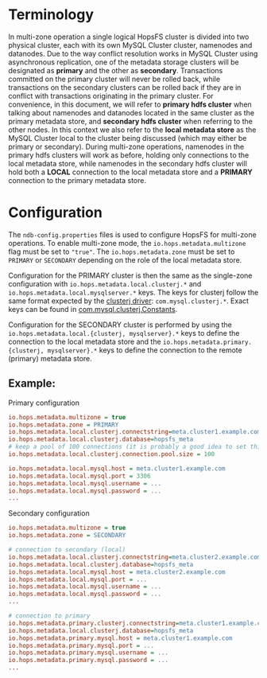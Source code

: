 # Terminology
In multi-zone operation a single logical HopsFS cluster is divided into two physical cluster, each with its own MySQL Cluster cluster, namenodes and datanodes.
Due to the way conflict resolution works in MySQL Cluster using asynchronous replication, one of the metadata storage clusters will be designated as **primary** and the other as **secondary**.
Transactions committed on the primary cluster will never be rolled back, while transactions on the secondary clusters can be rolled back if they are in conflict with transactions originating in the primary cluster.
For convenience, in this document, we will refer to **primary hdfs cluster** when talking about namenodes and datanodes located in the same cluster as the primary metadata store, and **secondary hdfs cluster** when referring to the other nodes.
In this context we also refer to the **local metadata store** as the MySQL Cluster local to the cluster being discussed (which may either be primary or secondary).
During multi-zone operations, namenodes in the primary hdfs clusters will work as before, holding only connections to the local metadata store, while namenodes in the secondary hdfs cluster will hold both a **LOCAL** connection to the local metadata store and a **PRIMARY** connection to the primary metadata store.

# Configuration
The `ndb-config.properties` files is used to configure HopsFS for multi-zone operations.
To enable multi-zone mode, the `io.hops.metadata.multizone` flag must be set to `"true"`.
The `io.hops.metadata.zone` must be set to `PRIMARY` or `SECONDARY` depending on the role of the local metadata store.

Configuration for the PRIMARY cluster is then the same as the single-zone configuration with `io.hops.metadata.local.clusterj.*` and `io.hops.metadata.local.mysqlserver.*` keys.
The keys for clusterj follow the same format expected by the [clusterj driver](https://dev.mysql.com/doc/ndbapi/en/mccj-using-clusterj-start.html): `com.mysql.clusterj.*`.
Exact keys can be found in [com.mysql.clusterj.Constants](https://dev.mysql.com/doc/ndbapi/en/mccj-clusterj-constants.html#mccj-clusterj-constants-default_property_connection_pool_size).

Configuration for the SECONDARY cluster is performed by using the `io.hops.metadata.local.{clusterj, mysqlserver}.*` keys to define the connection to the local metadata store and the `io.hops.metadata.primary.{clusterj, mysqlserver}.*` keys to define the connection to the remote (primary) metadata store.

## Example:
Primary configuration
```ini
io.hops.metadata.multizone = true
io.hops.metadata.zone = PRIMARY
io.hops.metadata.local.clusterj.connectstring=meta.cluster1.example.com
io.hops.metadata.local.clusterj.database=hopsfs_meta
# keep a pool of 100 connections (it is probably a good idea to set this > 1)
io.hops.metadata.local.clusterj.connection.pool.size = 100

io.hops.metadata.local.mysql.host = meta.cluster1.example.com
io.hops.metadata.local.mysql.port = 3306
io.hops.metadata.local.mysql.username = ...
io.hops.metadata.local.mysql.password = ...
...
```

Secondary configuration
```ini
io.hops.metadata.multizone = true
io.hops.metadata.zone = SECONDARY

# connection to secondary (local)
io.hops.metadata.local.clusterj.connectstring=meta.cluster2.example.com
io.hops.metadata.local.clusterj.database=hopsfs_meta
io.hops.metadata.local.mysql.host = meta.cluster2.example.com
io.hops.metadata.local.mysql.port = ...
io.hops.metadata.local.mysql.username = ...
io.hops.metadata.local.mysql.password = ...
...

# connection to primary
io.hops.metadata.primary.clusterj.connectstring=meta.cluster1.example.com
io.hops.metadata.local.clusterj.database=hopsfs_meta
io.hops.metadata.primary.mysql.host = meta.cluster1.example.com
io.hops.metadata.primary.mysql.port = ...
io.hops.metadata.primary.mysql.username = ...
io.hops.metadata.primary.mysql.password = ...
...
```
